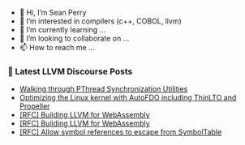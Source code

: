 - 👋 Hi, I’m Sean Perry
- 👀 I’m interested in compilers (c++, COBOL, llvm)
- 🌱 I’m currently learning ...
- 💞️ I’m looking to collaborate on ...
- 📫 How to reach me ...

<!---
s66perry/s66perry is a ✨ special ✨ repository because its `README.md` (this file) appears on your GitHub profile.
You can click the Preview link to take a look at your changes.
--->
### 📕 Latest LLVM Discourse Posts

<!-- DISCOURSE-LLVM:START -->
- [Walking through PThread Synchronization Utilities](https://discourse.llvm.org/t/walking-through-pthread-synchronization-utilities/78967#post_3)
- [Optimizing the Linux kernel with AutoFDO including ThinLTO and Propeller](https://discourse.llvm.org/t/optimizing-the-linux-kernel-with-autofdo-including-thinlto-and-propeller/79108#post_1)
- [[RFC] Building LLVM for WebAssembly](https://discourse.llvm.org/t/rfc-building-llvm-for-webassembly/79073#post_16)
- [[RFC] Building LLVM for WebAssembly](https://discourse.llvm.org/t/rfc-building-llvm-for-webassembly/79073#post_15)
- [[RFC] Allow symbol references to escape from SymbolTable](https://discourse.llvm.org/t/rfc-allow-symbol-references-to-escape-from-symboltable/79095#post_13)
<!-- DISCOURSE-LLVM:END -->
